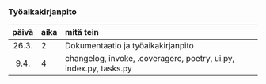### Työaikakirjanpito

| päivä | aika | mitä tein  |
| :----:|:-----| :-----|
| 26.3. |  2   | Dokumentaatio ja työaikakirjanpito |
| 9.4.  |  4   | changelog, invoke, .coveragerc, poetry, ui.py, index.py, tasks.py|
